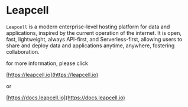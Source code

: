# Leapcell

`Leapcell` is a modern enterprise-level hosting platform for data and applications, inspired by the current operation of the internet. It is open, fast, lightweight, always API-first, and Serverless-first, allowing users to share and deploy data and applications anytime, anywhere, fostering collaboration.

for more information, please click

[https://leapcell.io](https://leapcell.io)

or 

[https://docs.leapcell.io](https://docs.leapcell.io)
